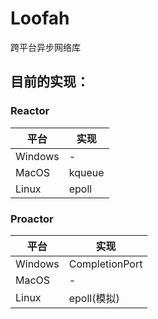 Loofah
===
跨平台异步网络库

## 目前的实现：

### Reactor

| 平台 | 实现 |
|-|-|
| Windows  | - |
| MacOS | kqueue |
| Linux | epoll |

### Proactor

| 平台 | 实现 |
|-|-|
| Windows | CompletionPort |
| MacOS | - |
| Linux | epoll(模拟) |

